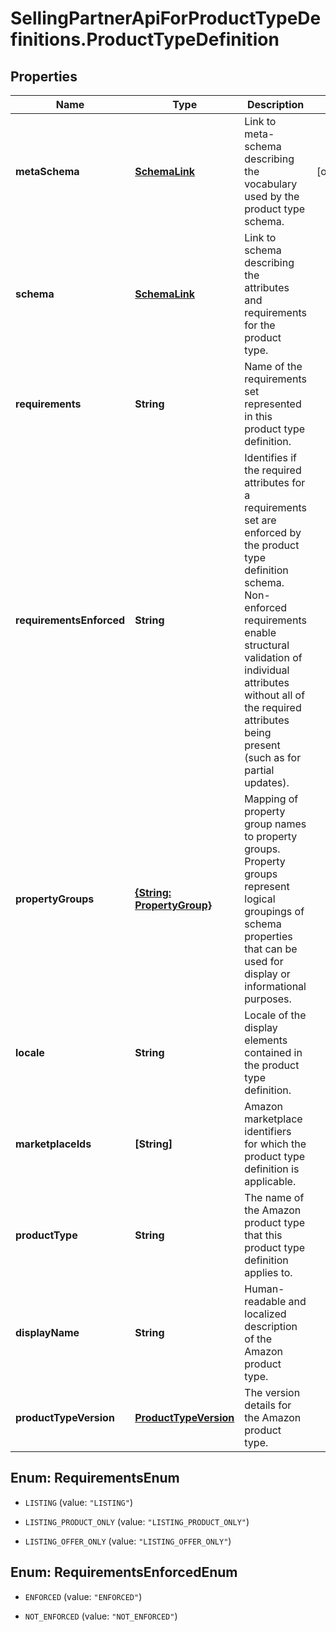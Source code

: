 # SellingPartnerApiForProductTypeDefinitions.ProductTypeDefinition

## Properties
Name | Type | Description | Notes
------------ | ------------- | ------------- | -------------
**metaSchema** | [**SchemaLink**](SchemaLink.md) | Link to meta-schema describing the vocabulary used by the product type schema. | [optional] 
**schema** | [**SchemaLink**](SchemaLink.md) | Link to schema describing the attributes and requirements for the product type. | 
**requirements** | **String** | Name of the requirements set represented in this product type definition. | 
**requirementsEnforced** | **String** | Identifies if the required attributes for a requirements set are enforced by the product type definition schema. Non-enforced requirements enable structural validation of individual attributes without all of the required attributes being present (such as for partial updates). | 
**propertyGroups** | [**{String: PropertyGroup}**](PropertyGroup.md) | Mapping of property group names to property groups. Property groups represent logical groupings of schema properties that can be used for display or informational purposes. | 
**locale** | **String** | Locale of the display elements contained in the product type definition. | 
**marketplaceIds** | **[String]** | Amazon marketplace identifiers for which the product type definition is applicable. | 
**productType** | **String** | The name of the Amazon product type that this product type definition applies to. | 
**displayName** | **String** | Human-readable and localized description of the Amazon product type. | 
**productTypeVersion** | [**ProductTypeVersion**](ProductTypeVersion.md) | The version details for the Amazon product type. | 


<a name="RequirementsEnum"></a>
## Enum: RequirementsEnum


* `LISTING` (value: `"LISTING"`)

* `LISTING_PRODUCT_ONLY` (value: `"LISTING_PRODUCT_ONLY"`)

* `LISTING_OFFER_ONLY` (value: `"LISTING_OFFER_ONLY"`)




<a name="RequirementsEnforcedEnum"></a>
## Enum: RequirementsEnforcedEnum


* `ENFORCED` (value: `"ENFORCED"`)

* `NOT_ENFORCED` (value: `"NOT_ENFORCED"`)





